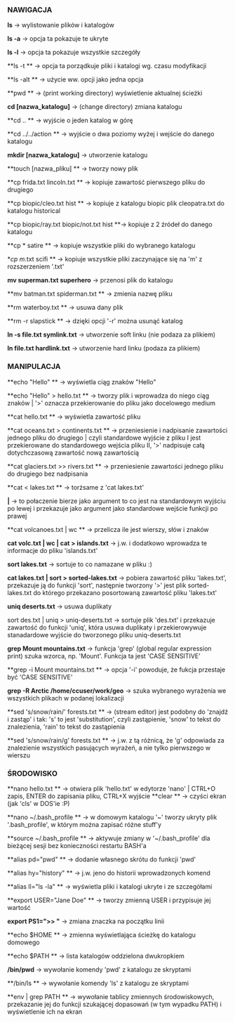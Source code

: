 ### NAWIGACJA ###
**ls** 					-> wylistowanie plików i katalogów

**ls -a**					-> opcja ta pokazuje te ukryte

**ls -l**					-> opcja ta pokazuje wszystkie szczegóły

**ls -t		**			-> opcja ta porządkuje pliki i katalogi wg. czasu modyfikacji

**ls -alt	**				-> użycie ww. opcji jako jedna opcja

**pwd **					-> (print working directory) wyświetlenie aktualnej ścieżki

**cd [nazwa_katalogu]**			-> (change directory) zmiana katalogu

**cd .. **					-> wyjście o jeden katalog w górę

**cd ../../action	**			-> wyjście o dwa poziomy wyżej i wejście do danego katalogu

**mkdir [nazwa_katalogu]**			-> utworzenie katalogu

**touch [nazwa_pliku]	**		-> tworzy nowy plik

**cp frida.txt lincoln.txt	**	-> kopiuje zawartość pierwszego pliku do drugiego

**cp biopic/cleo.txt hist		**	-> kopiuje z katalogu biopic plik cleopatra.txt do katalogu historical

**cp biopic/ray.txt biopic/not.txt hist	**-> kopiuje z 2 źródeł do danego katalogu

**cp * satire		**		-> kopiuje wszystkie pliki do wybranego katalogu

**cp m*.txt scifi		**		-> kopiuje wszystkie pliki zaczynające się na 'm' z rozszerzeniem '.txt'

**mv superman.txt superhero**		-> przenosi plik do katalogu

**mv batman.txt spiderman.txt	**	-> zmienia nazwę pliku

**rm waterboy.txt		**		-> usuwa dany plik

**rm -r slapstick		**		-> dzięki opcji '-r' można usunąć katalog

**ln -s file.txt symlink.txt** -> utworzenie soft linku (nie podaza za plikiem)

**ln file.txt hardlink.txt** -> utworzenie hard linku (podaza za plikiem)


### MANIPULACJA ###
**echo "Hello"	**			-> wyświetla ciąg znaków "Hello"

**echo "Hello" > hello.txt	**	-> tworzy plik i wprowadza do niego ciąg znaków | '>' oznacza przekierowanie do pliku jako docelowego medium

**cat hello.txt		**		-> wyświetla zawartość pliku

**cat oceans.txt > continents.txt	**	-> przeniesienie i nadpisanie zawartości jednego pliku do drugiego | czyli standardowe wyjście z pliku I jest przekierowane do standardowego wejścia pliku II, '>' nadpisuje całą dotychczasową zawartość nową zawartością

**cat glaciers.txt >> rivers.txt	**	-> przeniesienie zawartości jednego pliku do drugiego bez nadpisania

**cat < lakes.txt	**			-> torżsame z 'cat lakes.txt'

**|**					-> to połaczenie bierze jako argument to co jest na standardowym wyjściu po lewej i przekazuje jako argument jako standardowe wejście funkcji po prawej

**cat volcanoes.txt | wc	**		-> przelicza ile jest wierszy, słów i znaków

**cat volc.txt | wc | cat > islands.txt**	-> j.w. i dodatkowo wprowadza te informacje do pliku 'islands.txt'

**sort lakes.txt**				-> sortuje to co namazane w pliku :)

**cat lakes.txt | sort > sorted-lakes.txt**	-> pobiera zawartość pliku 'lakes.txt', przekazuje ją do funkcji 'sort', następnie tworzony '>' jest plik sorted-lakes.txt do którego przekazano posortowaną zawartość pliku 'lakes.txt'

**uniq deserts.txt**			-> usuwa duplikaty

sort des.txt | uniq > uniq-deserts.txt	-> sortuje plik 'des.txt' i przekazuje zawartość do funkcji 'uniq', która usuwa duplikaty i przekierowywuje stanadardowe wyjście do tworzonego pliku uniq-deserts.txt

**grep Mount mountains.txt**		-> funkcja 'grep' (global regular expression print) szuka wzorca, np. 'Mount'. Funkcja ta jest 'CASE SENSITIVE'

**grep -i Mount mountains.txt	**	-> opcja '-i' powoduje, że fukcja przestaje być 'CASE SENSITIVE'

**grep -R Arctic /home/ccuser/work/geo**	-> szuka wybranego wyrażenia we wszystkich plikach w podanej lokalizacji

**sed 's/snow/rain/' forests.txt	**	-> (stream editor) jest podobny do 'znajdź i zastąp' i tak: 's' to jest 'substitution', czyli zastąpienie, 'snow' to tekst do znalezienia, 'rain' to tekst do zastąpienia

**sed 's/snow/rain/g' forests.txt	**	-> j.w. z tą różnicą, że 'g' odpowiada za znalezienie wszystkich pasujących wyrażeń, a nie tylko pierwszego w wierszu

### ŚRODOWISKO ###
**nano hello.txt	**			-> otwiera plik 'hello.txt' w edytorze 'nano' | CTRL+O zapis, ENTER do zapisania pliku, CTRL+X wyjście
**clear		**			-> czyści ekran (jak 'cls' w DOS'ie :P)

**nano ~/.bash_profile		**	-> w domowym katalogu '~' tworzy ukryty plik '.bash_profile', w którym można zapisać różne stuff'y

**source ~/.bash_profile	**		-> aktywuje zmiany w '~/.bash_profile' dla bieżącej sesji bez konieczności restartu BASH'a

**alias pd="pwd"		**		-> dodanie własnego skrótu do funkcji 'pwd'

**alias hy="history"	**		-> j.w. jeno do historii wprowadzonych komend

**alias ll="ls -la"	**		-> wyświetla pliki i katalogi ukryte i ze szczegółami

**export USER="Jane Doe"	**		-> tworzy zmienną USER i przypisuje jej wartość

**export PS1=">> "**			-> zmiana znaczka na początku linii

**echo $HOME	**			-> zmienna wyświetlająca ścieżkę do katalogu domowego

**echo $PATH	**			-> lista katalogów oddzielona dwukropkiem

**/bin/pwd**				-> wywołanie komendy 'pwd' z katalogu ze skryptami

**/bin/ls	**				-> wywołanie komendy 'ls' z katalogu ze skryptami

**env | grep PATH		**		-> wywołanie tablicy zmiennych środowiskowych, przekazanie jej do funkcji szukającej dopasowań (w tym wypadku PATH) i wyświetlenie ich na ekran
